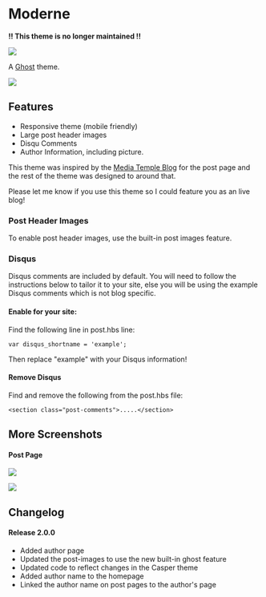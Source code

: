 # Moderne
**!! This theme is no longer maintained !!**

![](https://ga-beacon.appspot.com/UA-68802128-1/moderne/readme?pixel)

A [Ghost](http://github.com/tryghost/ghost/) theme.

![](https://raw.githubusercontent.com/itsnydell/moderne/master/screenshot.jpg)

## Features

* Responsive theme (mobile friendly)
* Large post header images
* Disqu Comments
* Author Information, including picture.

This theme was inspired by the [Media Temple Blog](mediatemple.net/blog/) for the post page and the rest of the theme was designed to around that. 

Please let me know if you use this theme so I could feature you as an live blog!

### Post Header Images

To enable post header images, use the built-in post images feature. 

### Disqus

Disqus comments are included by default. You will need to follow the instructions below to tailor it to your site, else you will be using the example Disqus comments which is not blog specific.

#### Enable for your site:

Find the following line in post.hbs line: 

```
var disqus_shortname = 'example';
```

Then replace "example" with your Disqus information!

#### Remove Disqus

Find and remove the following from the post.hbs file:

```
<section class="post-comments">.....</section>
```


## More Screenshots

#### Post Page

![](https://raw.githubusercontent.com/itsnydell/moderne/master/screenshot-post.jpg)

![](https://raw.githubusercontent.com/itsnydell/moderne/master/screenshot-post-lower.jpg)


## Changelog

#### Release 2.0.0

* Added author page
* Updated the post-images to use the new built-in ghost feature
* Updated code to reflect changes in the Casper theme
* Added author name to the homepage
* Linked the author name on post pages to the author's page
